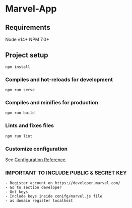 # Marvel-App

## Requirements

Node v14+
NPM 7.0+

## Project setup

```
npm install
```

### Compiles and hot-reloads for development

```
npm run serve
```

### Compiles and minifies for production

```
npm run build
```

### Lints and fixes files

```
npm run lint
```

### Customize configuration

See [Configuration Reference](https://cli.vuejs.org/config/).

### IMPORTANT TO INCLUDE PUBLIC & SECRET KEY

```
- Register account on https://developer.marvel.com/
- Go to section developer
- Get keys
- Include keys inside conifg/marvel.js file
- as domain register localhost
```
